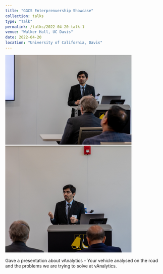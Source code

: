```yaml
---
title: "GGCS Enterprenuership Showcase"
collection: talks
type: "Talk"
permalink: /talks/2022-04-20-talk-1
venue: "Walker Hall, UC Davis"
date: 2022-04-20
location: "University of California, Davis"
---
```


<!-- This is a description of your talk, which is a markdown files that can be all markdown-ified like any other post. Yay markdown! -->
<!-- ![alt text](/images/ggcs-1.jpg) -->
<!-- <img src = "/images/ggcs-1.jpg", style = "height:400px, width:400px"> -->


<img src="/images/ggcs-1.jpg" width="400"/>

<img src="/images/ggcs-2.jpg" width="400"/>

Gave a presentation about vAnalytics - Your vehicle analysed on the road and the problems we are trying to solve at vAnalytics.
